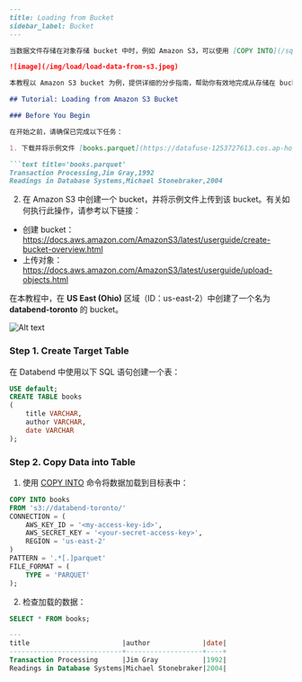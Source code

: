```markdown
---
title: Loading from Bucket
sidebar_label: Bucket
---

当数据文件存储在对象存储 bucket 中时，例如 Amazon S3，可以使用 [COPY INTO](/sql/sql-commands/dml/dml-copy-into-table) 命令将它们直接加载到 Databend 中。请注意，文件必须是 Databend 支持的格式，否则无法导入数据。有关 Databend 支持的文件格式的更多信息，请参见 [Input & Output File Formats](/sql/sql-reference/file-format-options)。

![image](/img/load/load-data-from-s3.jpeg)

本教程以 Amazon S3 bucket 为例，提供详细的分步指南，帮助你有效地完成从存储在 bucket 中的文件加载数据的过程。

## Tutorial: Loading from Amazon S3 Bucket

### Before You Begin

在开始之前，请确保已完成以下任务：

1. 下载并将示例文件 [books.parquet](https://datafuse-1253727613.cos.ap-hongkong.myqcloud.com/data/books.parquet) 保存到本地文件夹。该文件包含两条记录：

```text title='books.parquet'
Transaction Processing,Jim Gray,1992
Readings in Database Systems,Michael Stonebraker,2004
```

2. 在 Amazon S3 中创建一个 bucket，并将示例文件上传到该 bucket。有关如何执行此操作，请参考以下链接：

- 创建 bucket：https://docs.aws.amazon.com/AmazonS3/latest/userguide/create-bucket-overview.html
- 上传对象：https://docs.aws.amazon.com/AmazonS3/latest/userguide/upload-objects.html

在本教程中，在 **US East (Ohio)** 区域（ID：us-east-2）中创建了一个名为 **databend-toronto** 的 bucket。

![Alt text](/img/load/toronto-bucket.png)

### Step 1. Create Target Table

在 Databend 中使用以下 SQL 语句创建一个表：

```sql
USE default;
CREATE TABLE books
(
    title VARCHAR,
    author VARCHAR,
    date VARCHAR
);
```

### Step 2. Copy Data into Table

1. 使用 [COPY INTO](/sql/sql-commands/dml/dml-copy-into-table) 命令将数据加载到目标表中：

```sql
COPY INTO books
FROM 's3://databend-toronto/'
CONNECTION = (
    AWS_KEY_ID = '<my-access-key-id>',
    AWS_SECRET_KEY = '<your-secret-access-key>',
    REGION = 'us-east-2'
)
PATTERN = '.*[.]parquet'
FILE_FORMAT = (
    TYPE = 'PARQUET'
);
```

2. 检查加载的数据：

```sql
SELECT * FROM books;

---
title                       |author             |date|
----------------------------+-------------------+----+
Transaction Processing      |Jim Gray           |1992|
Readings in Database Systems|Michael Stonebraker|2004|
```
